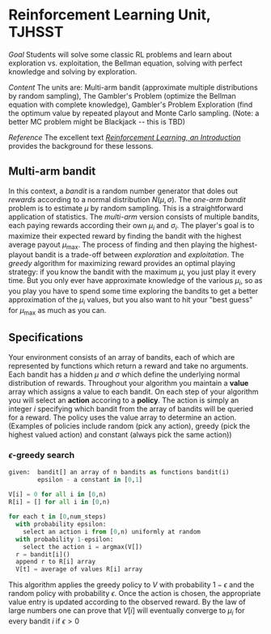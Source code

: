# Reinforcement Learning Unit, TJHSST

*Goal* Students will solve some classic RL problems and learn about exploration vs. exploitation, the Bellman equation, solving with perfect knowledge and solving by exploration.

*Content* The units are: Multi-arm bandit (approximate multiple distributions by random sampling), The Gambler's Problem (optimize the Bellman equation with complete knowledge), Gambler's Problem Exploration (find the optimum value by repeated playout and Monte Carlo sampling. (Note: a better MC problem might be Blackjack -- this is TBD)

*Reference* The excellent text [*Reinforcement Learning, an Introduction*](http://incompleteideas.net/book/RLbook2020.pdf) provides the background for these lessons.

## Multi-arm bandit

In this context, a *bandit* is a random number generator that doles out *rewards* according to a normal distribution $N(\mu,\sigma)$. The *one-arm bandit* problem is to estimate $\mu$ by random sampling. This is a straightforward application of statistics. The *multi-arm* version consists of multiple bandits, each paying rewards according their own $\mu_i$ and $\sigma_i$. The player's goal is to maximize their expected reward by finding the bandit with the highest average payout $\mu_{\mbox{max}}$. The process of finding and then playing the highest-playout bandit is a trade-off between *exploration* and *exploitation*. The *greedy* algorithm for maximizing reward provides an optimal playing strategy: if you know the bandit with the maximum $\mu$, you just play it every time. But you only ever have approximate knowledge of the various $\mu_i$, so as you play you have to spend some time exploring the bandits to get a better approximation of the $\mu_i$ values, but you also want to hit your "best guess" for $\mu_{\mbox{max}}$ as much as you can.

## Specifications

Your environment consists of an array of bandits, each of which are represented by functions which return a reward and take no arguments. Each bandit has a hidden $\mu$ and $\sigma$ which define the underlying normal distribution of rewards. Throughout your algorithm you maintain a **value** array which assigns a value to each bandit. On each step of your algorithm you will select an **action** accoring to a **policy**. The action is simply an integer $i$ specifying which bandit from the array of bandits will be queried for a reward. The policy uses the value array to determine an action. (Examples of policies include random (pick any action), greedy (pick the highest valued action) and constant (always pick the same action))

### $\epsilon$-greedy search

```python
given:  bandit[] an array of n bandits as functions bandit(i)
        epsilon - a constant in [0,1]
        
V[i] = 0 for all i in [0,n)
R[i] = [] for all i in [0,n)

for each t in [0,num_steps)
  with probability epsilon:
    select an action i from [0,n) uniformly at random
  with probability 1-epsilon:
    select the action i = argmax(V[])
  r = bandit[i]()
  append r to R[i] array
  V[t] = average of values R[i] array
```

This algorithm applies the greedy policy to $V$ with probability $1-\epsilon$ and the random policy with probability $\epsilon$. Once the action is chosen, the appropriate value entry is updated according to the observed reward. By the law of large numbers one can prove that $V[i]$ will eventually converge to $\mu_i$ for every bandit $i$ if $\epsilon > 0$



